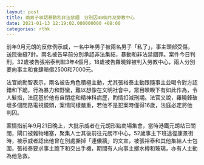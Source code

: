 ```yaml
---
layout: post
title: 兩男子承認暴動和非法禁錮　分別囚40個月及勞教中心
date: 2021-01-13 12:19:02.000000000 +08:00
categories: rthk
---
```


前年9月元朗的反修例示威，一名中年男子被兩名男子「私了」，事主頭部受傷，送院後縫7針。兩名被告早前分別承認非法集結，暴動和非法禁錮罪。案件今日判刑，32歲被告張裕泰判監3年4個月，18歲被告羅曉鋒被判入勞教中心，兩人分別要向事主和食肆賠償2500和7000元。 

法官姚勳智表示，兩名被告角色積極主動，尤其張裕泰主動跟隨事主並喝令對方認錯和下跪，行為暴力和野蠻，難以想像在文明社會中，眾目睽睽下有如此作為，令人髮指，法庭基於他有自閉症和精神科病歷，酌情扣減刑期。法官又說，羅曉鋒破壞多個閉路電視鏡頭，案情同樣嚴重，若他不是犯案時僅得16歲，法庭必定將他判囚。

案情指前年9月21日晚上，大批示威者在元朗形點商場集會，當時港鐵元朗站已關閉，閘口被雜物堵塞，聚集人士其後前往元朗市中心，52歲事主下班途徑康景街時，被示威者認出他曾在別處撕掉「連儂牆」的文宣，被張裕泰和其他集結人士包圍，張裕泰要求事主跪下和交出手機，期間有人向事主擲水樽和玻璃，亦有人主動為他急救。
